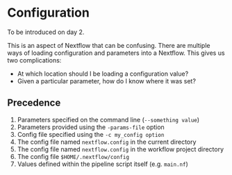 # Configuration

To be introduced on day 2.

This is an aspect of Nextflow that can be confusing. There are multiple ways of loading configuration and parameters into a Nextflow. This gives us two complications:

- At which location should I be loading a configuration value?
- Given a particular parameter, how do I know where it was set?

## Precedence

1. Parameters specified on the command line (`--something value`)
2. Parameters provided using the `-params-file` option
3. Config file specified using the `-c my_config option`
4. The config file named `nextflow.config` in the current directory
5. The config file named `nextflow.config` in the workflow project directory
6. The config file `$HOME/.nextflow/config`
7. Values defined within the pipeline script itself (e.g. `main.nf`)
